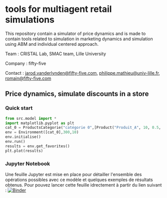 # tools for multiagent retail simulations

This repository contain a simulator of price dynamics and is made to contain tools related to simulation in marketing dynamics and simulation using ABM and individual centered approach.

Team : CRISTAL Lab, SMAC team, Lille University

Company : fifty-five

Contact : jarod.vanderlynden@fifty-five.com, philippe.mathieu@univ-lille.fr, romain@fifty-five.com

## Price dynamics, simulate discounts in a store

### Quick start
	
```python
from src.model import *
import matplotlib.pyplot as plt
cat_0 = ProductsCategorie("catégorie 0",[Product("Produit_A", 10, 0.5, 1), Product("Produit_B", 12, 0.7, 1)])
env = Environment([cat_0],300,10)
env.initialise()
env.run()
results = env.get_favorites()
plt.plot(results)
```

### Jupyter Notebook

Une feuille Jupyter est mise en place pour détailler l'ensemble des opérations possibles avec ce modèle et quelques exemples de résultats obtenus.
Pour pouvez lancer cette feuille idrectement à partir du lien suivant :
[![Binder](https://mybinder.org/badge_logo.svg)](https://mybinder.org/v2/gh/cristal-smac/retail.git/master?filepath=Exemple.ipynb)
